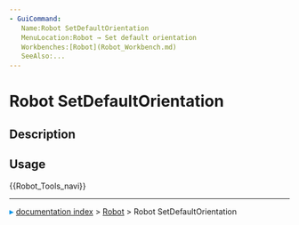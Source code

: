 ```yaml
---
- GuiCommand:
   Name:Robot SetDefaultOrientation
   MenuLocation:Robot → Set default orientation
   Workbenches:[Robot](Robot_Workbench.md)
   SeeAlso:...
---
```


# Robot SetDefaultOrientation

## Description

## Usage




 {{Robot_Tools_navi}}



---
![](images/Right_arrow.png) [documentation index](../README.md) > [Robot](Robot_Workbench.md) > Robot SetDefaultOrientation
